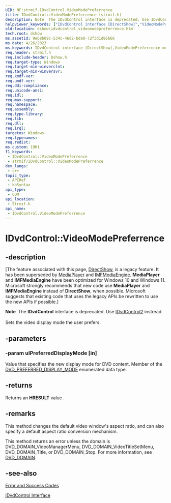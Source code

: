 ```yaml
---
UID: NF:strmif.IDvdControl.VideoModePreferrence
title: IDvdControl::VideoModePreferrence (strmif.h)
description: Note  The IDvdControl interface is deprecated. Use IDvdControl2 instread. Sets the video display mode the user prefers.
helpviewer_keywords: ["IDvdControl interface [DirectShow]","VideoModePreferrence method","IDvdControl.VideoModePreferrence","IDvdControl::VideoModePreferrence","IDvdControlVideoModePreferrence","VideoModePreferrence","VideoModePreferrence method [DirectShow]","VideoModePreferrence method [DirectShow]","IDvdControl interface","dshow.idvdcontrol_videomodepreferrence","strmif/IDvdControl::VideoModePreferrence"]
old-location: dshow\idvdcontrol_videomodepreferrence.htm
tech.root: dshow
ms.assetid: 9e68b09c-534c-46d2-bda0-72f3d1d86b66
ms.date: 4/26/2023
ms.keywords: IDvdControl interface [DirectShow],VideoModePreferrence method, IDvdControl.VideoModePreferrence, IDvdControl::VideoModePreferrence, IDvdControlVideoModePreferrence, VideoModePreferrence, VideoModePreferrence method [DirectShow], VideoModePreferrence method [DirectShow],IDvdControl interface, dshow.idvdcontrol_videomodepreferrence, strmif/IDvdControl::VideoModePreferrence
req.header: strmif.h
req.include-header: Dshow.h
req.target-type: Windows
req.target-min-winverclnt: 
req.target-min-winversvr: 
req.kmdf-ver: 
req.umdf-ver: 
req.ddi-compliance: 
req.unicode-ansi: 
req.idl: 
req.max-support: 
req.namespace: 
req.assembly: 
req.type-library: 
req.lib: 
req.dll: 
req.irql: 
targetos: Windows
req.typenames: 
req.redist: 
ms.custom: 19H1
f1_keywords:
 - IDvdControl::VideoModePreferrence
 - strmif/IDvdControl::VideoModePreferrence
dev_langs:
 - c++
topic_type:
 - APIRef
 - kbSyntax
api_type:
 - COM
api_location:
 - Strmif.h
api_name:
 - IDvdControl.VideoModePreferrence
---
```


# IDvdControl::VideoModePreferrence


## -description

\[The feature associated with this page, [DirectShow](/windows/win32/directshow/directshow), is a legacy feature. It has been superseded by [MediaPlayer](/uwp/api/Windows.Media.Playback.MediaPlayer) and [IMFMediaEngine](/windows/win32/api/mfmediaengine/nn-mfmediaengine-imfmediaengine). **MediaPlayer** and **IMFMediaEngine** have been optimized for Windows 10 and Windows 11. Microsoft strongly recommends that new code use **MediaPlayer** and **IMFMediaEngine** instead of **DirectShow**, when possible. Microsoft suggests that existing code that uses the legacy APIs be rewritten to use the new APIs if possible.\]

<div class="alert"><b>Note</b>  The <b>IDvdControl</b> interface is deprecated. Use <a href="/windows/desktop/api/strmif/nn-strmif-idvdcontrol2">IDvdControl2</a> instread.</div>
<div> </div>
Sets the video display mode the user prefers.

## -parameters

### -param ulPreferredDisplayMode [in]

Value that specifies the new display mode for DVD content. Member of the [DVD_PREFERRED_DISPLAY_MODE](/windows/desktop/api/strmif/ne-strmif-dvd_preferred_display_mode) enumerated data type.

## -returns

Returns an <b>HRESULT</b> value .

## -remarks

This method changes the default video window's aspect ratio, and can also specify a default aspect ratio conversion mechanism.

This method returns an error unless the domain is DVD_DOMAIN_VideoManagerMenu, DVD_DOMAIN_VideoTitleSetMenu, DVD_DOMAIN_Title, or DVD_DOMAIN_Stop. For more information, see <a href="/windows/desktop/api/strmif/ne-strmif-dvd_domain">DVD_DOMAIN</a>.

## -see-also

<a href="/windows/desktop/DirectShow/error-and-success-codes">Error and Success Codes</a>



<a href="/windows/desktop/api/strmif/nn-strmif-idvdcontrol">IDvdControl Interface</a>